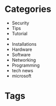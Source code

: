 # Categories
- Security
- Tips
- Tutorial
- 
- Installations
- Hardware
- Software
- Networking
- Programming
- tech news
-  microsoft

# Tags
